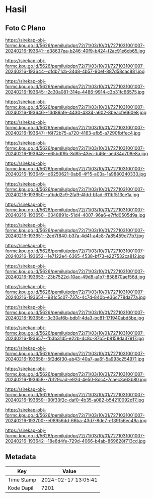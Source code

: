 # Hasil

## Foto C Plano

https://sirekap-obj-formc.kpu.go.id/5626/pemilu/pdpr/72/71/03/10/01/7271031001007-20240216-193641--d38637ea-b246-40f9-b424-f2ac91e6cb65.jpg

https://sirekap-obj-formc.kpu.go.id/5626/pemilu/pdpr/72/71/03/10/01/7271031001007-20240216-193644--dfdb71cb-34d8-4b57-90ef-887d58cac881.jpg

https://sirekap-obj-formc.kpu.go.id/5626/pemilu/pdpr/72/71/03/10/01/7271031001007-20240216-193645--2c30a081-314e-4486-9914-c3b31fc66575.jpg

https://sirekap-obj-formc.kpu.go.id/5626/pemilu/pdpr/72/71/03/10/01/7271031001007-20240216-193646--13d89afe-4430-4334-a602-8beacfe660e8.jpg

https://sirekap-obj-formc.kpu.go.id/5626/pemilu/pdpr/72/71/03/10/01/7271031001007-20240216-193647--f6f72b75-a720-4163-afb5-a7290fbffec4.jpg

https://sirekap-obj-formc.kpu.go.id/5626/pemilu/pdpr/72/71/03/10/01/7271031001007-20240216-193648--e65bdf9b-8d85-43ec-b46e-aed34d708e8a.jpg

https://sirekap-obj-formc.kpu.go.id/5626/pemilu/pdpr/72/71/03/10/01/7271031001007-20240216-193649--d6250621-0ab6-4f15-a03a-1a9880240333.jpg

https://sirekap-obj-formc.kpu.go.id/5626/pemilu/pdpr/72/71/03/10/01/7271031001007-20240216-193650--a1bdd2c9-2fa9-4fdd-b1ad-611bf513ce1a.jpg

https://sirekap-obj-formc.kpu.go.id/5626/pemilu/pdpr/72/71/03/10/01/7271031001007-20240216-193650--0348891c-51d4-4007-96a6-e7ffd0505d9a.jpg

https://sirekap-obj-formc.kpu.go.id/5626/pemilu/pdpr/72/71/03/10/01/7271031001007-20240216-193651--2ed7f840-b37a-4d4f-a4c8-7a85459c77b7.jpg

https://sirekap-obj-formc.kpu.go.id/5626/pemilu/pdpr/72/71/03/10/01/7271031001007-20240216-193652--1e7122e4-6365-4538-bf73-e227532ca812.jpg

https://sirekap-obj-formc.kpu.go.id/5626/pemilu/pdpr/72/71/03/10/01/7271031001007-20240216-193653--23b7522d-10ac-49d8-a1b7-858870aef56d.jpg

https://sirekap-obj-formc.kpu.go.id/5626/pemilu/pdpr/72/71/03/10/01/7271031001007-20240216-193654--981c5c07-737c-4c7d-840b-e36c778da77a.jpg

https://sirekap-obj-formc.kpu.go.id/5626/pemilu/pdpr/72/71/03/10/01/7271031001007-20240216-193656--3c30af6b-bdb1-4da3-bc81-171940abd5be.jpg

https://sirekap-obj-formc.kpu.go.id/5626/pemilu/pdpr/72/71/03/10/01/7271031001007-20240216-193657--fb3b31d5-e22b-4c8c-87b5-b8158da37917.jpg

https://sirekap-obj-formc.kpu.go.id/5626/pemilu/pdpr/72/71/03/10/01/7271031001007-20240216-193658--5f2d6f30-ab43-40a7-aa6f-5a993c254971.jpg

https://sirekap-obj-formc.kpu.go.id/5626/pemilu/pdpr/72/71/03/10/01/7271031001007-20240216-193658--7b129cad-e92d-4e50-8dc4-7caec3a63b80.jpg

https://sirekap-obj-formc.kpu.go.id/5626/pemilu/pdpr/72/71/03/10/01/7271031001007-20240216-193659--90f33f2c-daf0-4b35-a082-b54210092d17.jpg

https://sirekap-obj-formc.kpu.go.id/5626/pemilu/pdpr/72/71/03/10/01/7271031001007-20240216-193700--e08956dd-66ba-43d7-8de7-ef39f56ec49a.jpg

https://sirekap-obj-formc.kpu.go.id/5626/pemilu/pdpr/72/71/03/10/01/7271031001007-20240216-193642--18e8d4fe-729d-4066-b4ab-869628f713cd.jpg


## Metadata

| Key        | Value               |
| ---------- | ------------------- |
| Time Stamp | 2024-02-17 13:05:41 |
| Kode Dapil | 7201                |



